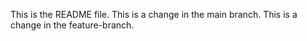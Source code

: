 This is the README file.
This is a change in the main branch.
This is a change in the feature-branch.